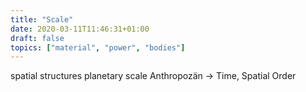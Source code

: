 ```yaml
---
title: "Scale"
date: 2020-03-11T11:46:31+01:00
draft: false
topics: ["material", "power", "bodies"]
---
```


spatial structures
planetary scale
Anthropozän
→ Time, Spatial Order